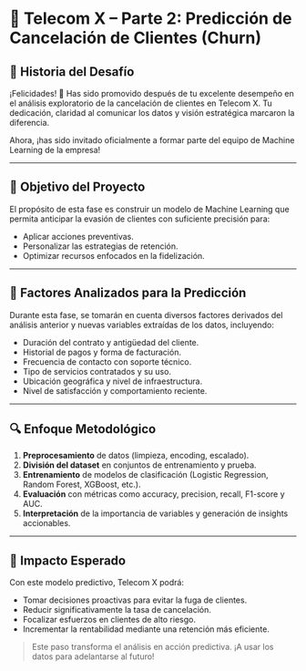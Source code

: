 # 🤖 Telecom X – Parte 2: Predicción de Cancelación de Clientes (Churn)

## 📣 Historia del Desafío

¡Felicidades! 🎉 Has sido promovido después de tu excelente desempeño en el análisis exploratorio de la cancelación de clientes en Telecom X. Tu dedicación, claridad al comunicar los datos y visión estratégica marcaron la diferencia.

Ahora, ¡has sido invitado oficialmente a formar parte del equipo de Machine Learning de la empresa!

---

## 🎯 Objetivo del Proyecto

El propósito de esta fase es construir un modelo de Machine Learning que permita anticipar la evasión de clientes con suficiente precisión para:

- Aplicar acciones preventivas.
- Personalizar las estrategias de retención.
- Optimizar recursos enfocados en la fidelización.

---

## 🧩 Factores Analizados para la Predicción

Durante esta fase, se tomarán en cuenta diversos factores derivados del análisis anterior y nuevas variables extraídas de los datos, incluyendo:

- Duración del contrato y antigüedad del cliente.
- Historial de pagos y forma de facturación.
- Frecuencia de contacto con soporte técnico.
- Tipo de servicios contratados y su uso.
- Ubicación geográfica y nivel de infraestructura.
- Nivel de satisfacción y comportamiento reciente.

---

## 🔍 Enfoque Metodológico

1. **Preprocesamiento** de datos (limpieza, encoding, escalado).
2. **División del dataset** en conjuntos de entrenamiento y prueba.
3. **Entrenamiento** de modelos de clasificación (Logistic Regression, Random Forest, XGBoost, etc.).
4. **Evaluación** con métricas como accuracy, precision, recall, F1-score y AUC.
5. **Interpretación** de la importancia de variables y generación de insights accionables.

---

## 🚀 Impacto Esperado

Con este modelo predictivo, Telecom X podrá:

- Tomar decisiones proactivas para evitar la fuga de clientes.
- Reducir significativamente la tasa de cancelación.
- Focalizar esfuerzos en clientes de alto riesgo.
- Incrementar la rentabilidad mediante una retención más eficiente.

> Este paso transforma el análisis en acción predictiva. ¡A usar los datos para adelantarse al futuro!
